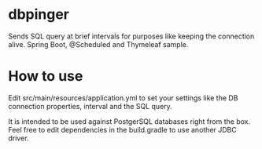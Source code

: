 # dbpinger
Sends SQL query at brief intervals for purposes like keeping the connection alive. Spring Boot, @Scheduled and Thymeleaf sample.

# How to use
Edit src/main/resources/application.yml to set your settings like the DB connection 
properties, interval and the SQL query.

It is intended to be used against PostgerSQL databases right from the box.
Feel free to edit dependencies in the build.gradle to use another JDBC driver.
